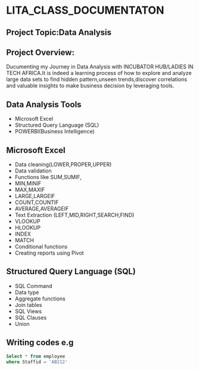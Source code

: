 # LITA_CLASS_DOCUMENTATON
## Project Topic:Data Analysis
## Project Overview:
Ducumenting my Journey in Data Analysis with INCUBATOR HUB/LADIES IN TECH AFRICA.It is indeed a learning process of how to explore and analyze large data sets to find hidden pattern,unseen trends,discover correlations and valuable insights to make business decision by leveraging tools.
## Data Analysis Tools
- Microsoft Excel
- Structured Query Language (SQL)
- POWERBI(Business Intelligence)
## Microsoft Excel
- Data cleaning(LOWER,PROPER,UPPER)
- Data validation
- Functions like SUM,SUMIF,
- MIN,MINIF
- MAX,MAXIF
- LARGE,LARGEIF
- COUNT,COUNTIF
- AVERAGE,AVERAGEIF
- Text Extraction (LEFT,MID,RIGHT,SEARCH,FIND)
- VLOOKUP
- HLOOKUP
- INDEX
- MATCH
- Conditional functions
- Creating reports using Pivot
  
## Structured Query Language (SQL)
- SQL Command
- Data type
- Aggregate functions
- Join tables
- SQL Views
- SQL Clauses
- Union

## Writing codes e.g
```SQL
Select * from employee
where Staffid = 'AB212'


   




